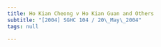 ```yaml
---
title: Ho Kian Cheong v Ho Kian Guan and Others
subtitle: "[2004] SGHC 104 / 20\_May\_2004"
tags: null

---
```


